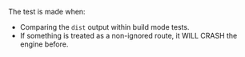 The test is made when:

- Comparing the `dist` output within build mode tests.
- If something is treated as a non-ignored route, it WILL CRASH the engine before.
